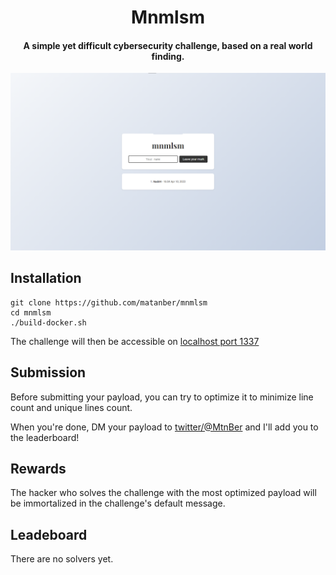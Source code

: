 <h1 align="center">Mnmlsm</h1>
<h4 align="center">A simple yet difficult cybersecurity challenge, based on a real world finding.</h1>

![screenshot](/challenge/static/screenshot.png)

## Installation
```shell
git clone https://github.com/matanber/mnmlsm
cd mnmlsm
./build-docker.sh
```
The challenge will then be accessible on [localhost port 1337](http://localhost:1337)

## Submission
Before submitting your payload, you can try to optimize it to minimize line count and unique lines count.

When you're done, DM your payload to [twitter/@MtnBer](https://twitter.com/MtnBer) and I'll add you to the leaderboard!

## Rewards
The hacker who solves the challenge with the most optimized payload will be immortalized in the challenge's default message.

## Leadeboard
There are no solvers yet.
